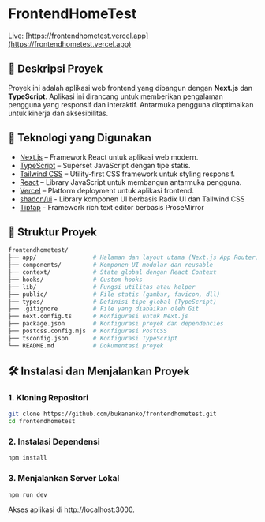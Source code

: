 # FrontendHomeTest

Live: [https://frontendhometest.vercel.app](https://frontendhometest.vercel.app)

## 📘 Deskripsi Proyek

Proyek ini adalah aplikasi web frontend yang dibangun dengan **Next.js** dan **TypeScript**. Aplikasi ini dirancang untuk memberikan pengalaman pengguna yang responsif dan interaktif. Antarmuka pengguna dioptimalkan untuk kinerja dan aksesibilitas.

## 🚀 Teknologi yang Digunakan

- [Next.js](https://nextjs.org/) – Framework React untuk aplikasi web modern.
- [TypeScript](https://www.typescriptlang.org/) – Superset JavaScript dengan tipe statis.
- [Tailwind CSS](https://tailwindcss.com/) – Utility-first CSS framework untuk styling responsif.
- [React](https://reactjs.org/) – Library JavaScript untuk membangun antarmuka pengguna.
- [Vercel](https://vercel.com/) – Platform deployment untuk aplikasi frontend.
- [shadcn/ui](https://ui.shadcn.com/) - Library komponen UI berbasis Radix UI dan Tailwind CSS
- [Tiptap](https://tiptap.dev/) - Framework rich text editor berbasis ProseMirror

## 📁 Struktur Proyek
```bash
frontendhometest/
├── app/                # Halaman dan layout utama (Next.js App Router)
├── components/         # Komponen UI modular dan reusable
├── context/            # State global dengan React Context
├── hooks/              # Custom hooks
├── lib/                # Fungsi utilitas atau helper
├── public/             # File statis (gambar, favicon, dll)
├── types/              # Definisi tipe global (TypeScript)
├── .gitignore          # File yang diabaikan oleh Git
├── next.config.ts      # Konfigurasi untuk Next.js
├── package.json        # Konfigurasi proyek dan dependencies
├── postcss.config.mjs  # Konfigurasi PostCSS
├── tsconfig.json       # Konfigurasi TypeScript
└── README.md           # Dokumentasi proyek
```

## 🛠️ Instalasi dan Menjalankan Proyek

### 1. Kloning Repositori

```bash
git clone https://github.com/bukananko/frontendhometest.git
cd frontendhometest
```

### 2. Instalasi Dependensi
```bash
npm install
```

### 3. Menjalankan Server Lokal
```bash
npm run dev
```

Akses aplikasi di http://localhost:3000.
